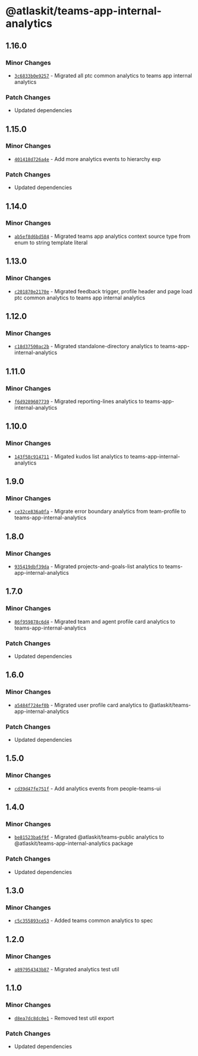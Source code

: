 # @atlaskit/teams-app-internal-analytics

## 1.16.0

### Minor Changes

- [`3c6833b0e9257`](https://bitbucket.org/atlassian/atlassian-frontend-monorepo/commits/3c6833b0e9257) -
  Migrated all ptc common analytics to teams app internal analytics

### Patch Changes

- Updated dependencies

## 1.15.0

### Minor Changes

- [`401418d726a4e`](https://bitbucket.org/atlassian/atlassian-frontend-monorepo/commits/401418d726a4e) -
  Add more analytics events to hierarchy exp

### Patch Changes

- Updated dependencies

## 1.14.0

### Minor Changes

- [`ab5ef8d6bd584`](https://bitbucket.org/atlassian/atlassian-frontend-monorepo/commits/ab5ef8d6bd584) -
  Migrated teams app analytics context source type from enum to string template literal

## 1.13.0

### Minor Changes

- [`c201870e2170e`](https://bitbucket.org/atlassian/atlassian-frontend-monorepo/commits/c201870e2170e) -
  Migrated feedback trigger, profile header and page load ptc common analytics to teams app internal
  analytics

## 1.12.0

### Minor Changes

- [`c18d37500ac2b`](https://bitbucket.org/atlassian/atlassian-frontend-monorepo/commits/c18d37500ac2b) -
  Migrated standalone-directory analytics to teams-app-internal-analytics

## 1.11.0

### Minor Changes

- [`f6d9289607739`](https://bitbucket.org/atlassian/atlassian-frontend-monorepo/commits/f6d9289607739) -
  Migrated reporting-lines analytics to teams-app-internal-analytics

## 1.10.0

### Minor Changes

- [`143f58c914711`](https://bitbucket.org/atlassian/atlassian-frontend-monorepo/commits/143f58c914711) -
  Migated kudos list analytics to teams-app-internal-analytics

## 1.9.0

### Minor Changes

- [`ce32ce836a0fa`](https://bitbucket.org/atlassian/atlassian-frontend-monorepo/commits/ce32ce836a0fa) -
  Migrate error boundary analytics from team-profile to teams-app-internal-analytics

## 1.8.0

### Minor Changes

- [`935419dbf39da`](https://bitbucket.org/atlassian/atlassian-frontend-monorepo/commits/935419dbf39da) -
  Migrated projects-and-goals-list analytics to teams-app-internal-analytics

## 1.7.0

### Minor Changes

- [`86f959878c6d4`](https://bitbucket.org/atlassian/atlassian-frontend-monorepo/commits/86f959878c6d4) -
  Migrated team and agent profile card analytics to teams-app-internal-analytics

### Patch Changes

- Updated dependencies

## 1.6.0

### Minor Changes

- [`a5484f724ef0b`](https://bitbucket.org/atlassian/atlassian-frontend-monorepo/commits/a5484f724ef0b) -
  Migrated user profile card analytics to @atlaskit/teams-app-internal-analytics

### Patch Changes

- Updated dependencies

## 1.5.0

### Minor Changes

- [`cd39d47fe751f`](https://bitbucket.org/atlassian/atlassian-frontend-monorepo/commits/cd39d47fe751f) -
  Add analytics events from people-teams-ui

## 1.4.0

### Minor Changes

- [`be81523ba6f9f`](https://bitbucket.org/atlassian/atlassian-frontend-monorepo/commits/be81523ba6f9f) -
  Migrated @atlaskit/teams-public analytics to @atlaskit/teams-app-internal-analytics package

### Patch Changes

- Updated dependencies

## 1.3.0

### Minor Changes

- [`c5c355893ce53`](https://bitbucket.org/atlassian/atlassian-frontend-monorepo/commits/c5c355893ce53) -
  Added teams common analytics to spec

## 1.2.0

### Minor Changes

- [`a897954343b87`](https://bitbucket.org/atlassian/atlassian-frontend-monorepo/commits/a897954343b87) -
  Migrated analytics test util

## 1.1.0

### Minor Changes

- [`d8ea7dc8dc0e1`](https://bitbucket.org/atlassian/atlassian-frontend-monorepo/commits/d8ea7dc8dc0e1) -
  Removed test util export

### Patch Changes

- Updated dependencies
